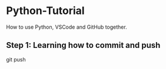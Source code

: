 # Python-Tutorial
How to use Python, VSCode and GitHub together.

## Step 1: Learning how to commit and push
git push